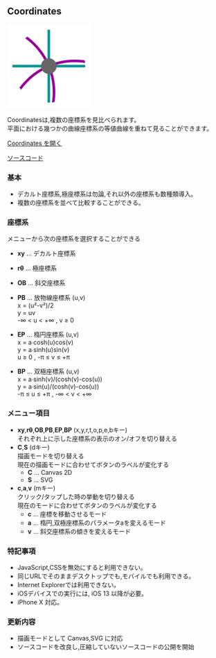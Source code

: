 ## Coordinates

![Coordinates](resources/icon.png "Coordinates")


Coordinatesは,複数の座標系を見比べられます。  
平面における幾つかの曲線座標系の等値曲線を重ねて見ることができます。

[Coordinates を開く](https://akimikimikimikimikimikimika.github.io/Coordinates/Coord.html "Coordinates")  

[ソースコード](https://github.com/akimikimikimikimikimikimika/Coordinates/ "ソースコード")

### 基本

- デカルト座標系,極座標系は勿論,それ以外の座標系も数種類導入。
- 複数の座標系を並べて比較することができる。

### 座標系

メニューから次の座標系を選択することができる

- **xy** … デカルト座標系  
- **rθ** … 極座標系
- **OB** … 斜交座標系  
- **PB** … 放物線座標系 (u,v)  
	x = (u²-v²)/2  
	y = uv  
	-∞ < u < +∞ , v ≥ 0

- **EP** … 楕円座標系 (u,v)  
	x = a∙cosh(u)cos(v)  
	y = a∙sinh(u)sin(v)  
	u ≥ 0 , -π ≤ v ≤ +π
  
- **BP** … 双極座標系 (u,v)  
	x = a∙sinh(v)/(cosh(v)-cos(u))  
	y = a∙sin(u)/(cosh(v)-cos(u))  
	-π ≤ u ≤ +π , -∞ < v < +∞

### メニュー項目

- **xy**,**rθ**,**OB**,**PB**,**EP**,**BP** (x,y,r,t,o,p,e,bキー)  
	それぞれ上に示した座標系の表示のオン/オフを切り替える
- **C**,**S** (dキー)  
	描画モードを切り替える  
	現在の描画モードに合わせてボタンのラベルが変化する
	* **C** … Canvas 2D
	* **S** … SVG
- **c**,**a**,**v** (mキー)  
	クリック/タップした時の挙動を切り替える  
	現在のモードに合わせてボタンのラベルが変化する
	* **c** … 座標を移動させるモード
	* **a** … 楕円,双極座標系のパラメータaを変えるモード
	* **v** … 斜交座標系の傾きを変えるモード

### 特記事項
- JavaScript,CSSを無効にすると利用できない。
- 同じURLでそのままデスクトップでも,モバイルでも利用できる。
- Internet Explorerでは利用できない。
- iOSデバイスでの実行には, iOS 13 以降が必要。
- iPhone X 対応。

### 更新内容
- 描画モードとして Canvas,SVG に対応
- ソースコードを改良し,圧縮していないソースコードの公開を開始